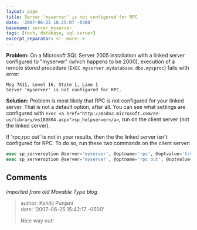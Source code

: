 ```yaml
---
layout: page
title: Server 'myserver' is not configured for RPC
date: '2007-06-22 18:25:07 -0500'
basename: server_myserver
tags: [tech, database, sql-server]
excerpt_separator: <!--more-->
---
```


**Problem:** On a Microsoft SQL Server 2005 installation with a linked server
configured to "myserver" (which happens to be 2000), execution of a remote
stored procedure (`EXEC myserver.mydatabase.dbo.mysproc`) fails with error:

```none
Msg 7411, Level 16, State 1, Line 1
Server 'myserver' is not configured for RPC.
```

<!--more-->


**Solution:** Problem is most likely that RPC is not configured for your linked
server. That is not a default option, after all. You can see what settings are
configured with `exec <a
href="http://msdn2.microsoft.com/en-us/library/ms189804.aspx">sp_helpserver</a>`,
run on the client server (not the linked server).

If 'rpc,rpc out' is not in your results, then the the linked server isn't
configured for RPC. To do so, run these two commands on the client server:

```sql
exec sp_serveroption @server='myserver', @optname='rpc', @optvalue='true'
exec sp_serveroption @server='myserver', @optname='rpc out', @optvalue='true'
```

## Comments

_imported from old Movable Type blog_

> author: Kshitij Punjani<br>
> date: '2007-06-25 15:42:17 -0500'
>
> Nice way out!
